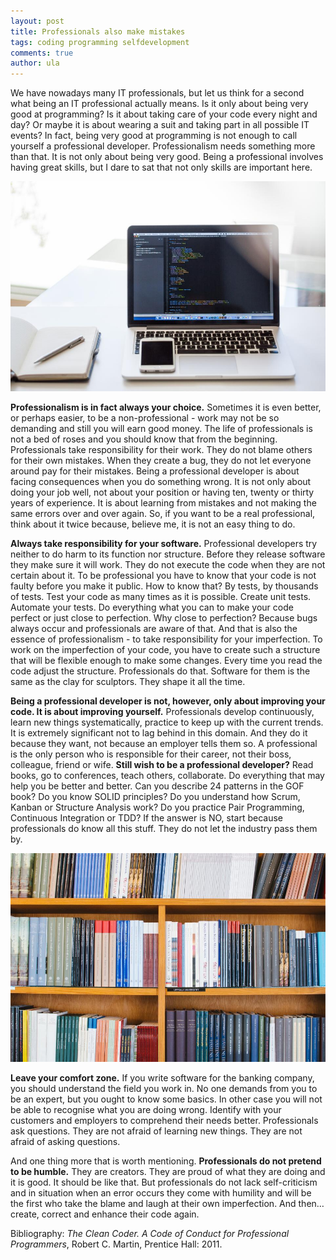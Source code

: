 ```yaml
---
layout: post
title: Professionals also make mistakes
tags: coding programming selfdevelopment
comments: true
author: ula
---
```


We have nowadays many IT professionals, but let us think for a second what being an IT professional actually means. Is it only about being very good at programming? Is it about taking care of your code every night and day? Or maybe it is about wearing a suit and taking part in all possible IT events? In fact, being very good at programming is not enough to call yourself a professional developer. Professionalism needs something more than that. It is not only about being very good. Being a professional involves having great skills, but I dare to sat that not only skills are important here. 

![image1](/images/professionals-also-make-mistakes/image1.jpg)

**Professionalism is in fact always your choice.** Sometimes it is even better, or perhaps easier, to be a non-professional - work may not be so demanding and still you will earn good money. The life of professionals is not a bed of roses and you should know that from the beginning. Professionals take responsibility for their work. They do not blame others for their own mistakes. When they create a bug, they  do not let everyone around pay for their mistakes. Being a professional developer is about facing consequences when you do something wrong. It is not only about doing your job well, not about your position or having ten, twenty or thirty years of experience. It is about learning from mistakes and not making the same errors over and over again. So, if you want to be a real professional, think about it twice because, believe me, it is not an easy thing to do.

**Always take responsibility for your software.** Professional developers try neither to do harm to its function nor structure. Before they release software they make sure it will work. They do not execute the code when they are not certain about it. To be professional you have to know that your code is not faulty before you make it public. How to know that? By tests, by thousands of tests. Test your code as many times as it is possible. Create unit tests. Automate your tests. Do everything what you can to make your code perfect or just close to perfection. Why close to perfection? Because bugs always occur and professionals are aware of that. And that is also the essence of professionalism - to take responsibility for your imperfection. To work on the imperfection of your code, you have to create such a structure that will be flexible enough to make some changes. Every time you read the code adjust the structure. Professionals do that. Software for them is the same as the clay for sculptors. They shape it all the time. 

**Being a professional developer is not, however, only about improving your code. It is about improving yourself.** Professionals develop continuously, learn new things systematically, practice to keep up with the current trends. It is extremely significant not to lag behind in this domain. And they do it because they want, not because an employer tells them so. A professional is the only person who is responsible for their career, not their boss, colleague, friend or wife. **Still wish to be a professional developer?** Read books, go to conferences, teach others, collaborate. Do everything that may help you be better and better. Can you describe 24 patterns in the GOF book? Do you know SOLID principles? Do you understand how Scrum, Kanban or Structure Analysis work? Do you practice Pair Programming, Continuous Integration or TDD? If the answer is NO, start because professionals do know all this stuff. They do not let the industry pass them by. 

![image2](/images/professionals-also-make-mistakes/image2.jpg)

**Leave your comfort zone.** If you write software for the banking company, you should understand the field you work in. No one demands from you to be an expert, but you ought to know some basics. In other case you will not be able to recognise what you are doing wrong. Identify with your customers and employers to comprehend their needs better. Professionals ask questions. They are not afraid of learning new things. They are not afraid of asking questions. 

And one thing more that is worth mentioning. **Professionals do not pretend to be humble.** They are creators. They are proud of what they are doing and it is good. It should be like that. But professionals do not lack self-criticism and in situation when an error occurs they come with humility and will be the first who take the blame and laugh at their own imperfection. And then… create, correct and enhance their code again. 


Bibliography: *The Clean Coder. A Code of Conduct for Professional Programmers*, Robert C. Martin, Prentice Hall: 2011. 